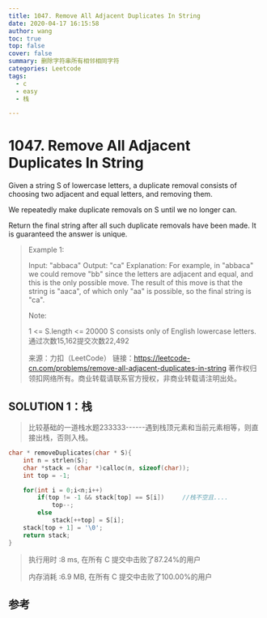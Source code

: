 ```yaml
---
title: 1047. Remove All Adjacent Duplicates In String
date: 2020-04-17 16:15:58
author: wang
toc: true
top: false
cover: false
summary: 删除字符串所有相邻相同字符
categories: Leetcode
tags:
  - c
  - easy
  - 栈

---
```


# 1047. Remove All Adjacent Duplicates In String

Given a string S of lowercase letters, a duplicate removal consists of choosing two adjacent and equal letters, and removing them.

We repeatedly make duplicate removals on S until we no longer can.

Return the final string after all such duplicate removals have been made.  It is guaranteed the answer is unique.

 





> Example 1:
> 
> Input: "abbaca"
> Output: "ca"
> Explanation: 
> For example, in "abbaca" we could remove "bb" since the letters are adjacent and equal, and this is the only possible move.  The result of this move is that the string is "aaca", of which only "aa" is possible, so the final string is "ca".
> 
> 
> Note:
> 
> 1 <= S.length <= 20000
> S consists only of English lowercase letters.
> 通过次数15,162提交次数22,492
> 
> 来源：力扣（LeetCode）
> 链接：https://leetcode-cn.com/problems/remove-all-adjacent-duplicates-in-string
> 著作权归领扣网络所有。商业转载请联系官方授权，非商业转载请注明出处。

## SOLUTION 1：栈

> 比较基础的一道栈水题233333------遇到栈顶元素和当前元素相等，则直接出栈，否则入栈。

```c
char * removeDuplicates(char * S){
    int n = strlen(S);
    char *stack = (char *)calloc(n, sizeof(char));
    int top = -1;

    for(int i = 0;i<n;i++)
        if(top != -1 && stack[top] == S[i])     //栈不空且....
            top--;
        else
            stack[++top] = S[i];
    stack[top + 1] = '\0';
    return stack;
}
```

> 执行用时 :8 ms, 在所有 C 提交中击败了87.24%的用户
>
> 内存消耗 :6.9 MB, 在所有 C 提交中击败了100.00%的用户

## 参考


